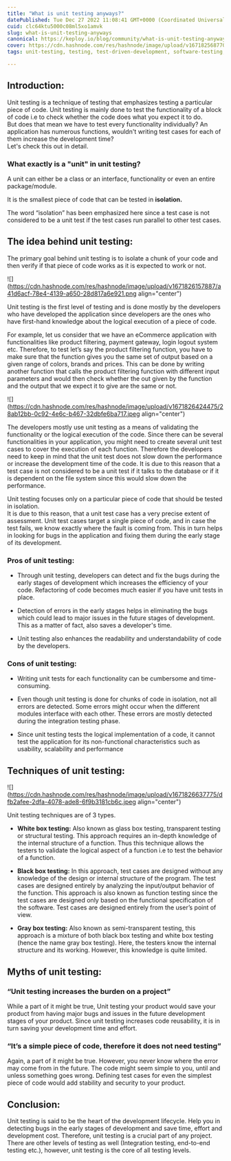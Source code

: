 ```yaml
---
title: "What is unit testing anyways?"
datePublished: Tue Dec 27 2022 11:08:41 GMT+0000 (Coordinated Universal Time)
cuid: clc64ktu5000c08ml5xo1amvk
slug: what-is-unit-testing-anyways
canonical: https://keploy.io/blog/community/what-is-unit-testing-anyways
cover: https://cdn.hashnode.com/res/hashnode/image/upload/v1671825687701/c2660d93-616e-4c0d-9f6c-047dc4ea2855.jpeg
tags: unit-testing, testing, test-driven-development, software-testing, methodology-and-types-of-software-testing

---
```


## Introduction:

Unit testing is a technique of testing that emphasizes testing a particular piece of code. Unit testing is mainly done to test the functionality of a block of code i.e to check whether the code does what you expect it to do.  
But does that mean we have to test every functionality individually? An application has numerous functions, wouldn't writing test cases for each of them increase the development time?  
Let's check this out in detail.

### What exactly is a "unit" in unit testing?

A unit can either be a class or an interface, functionality or even an entire package/module.

It is the smallest piece of code that can be tested in **isolation.**

The word “isolation” has been emphasized here since a test case is not considered to be a unit test if the test cases run parallel to other test cases. 

## The idea behind unit testing:

The primary goal behind unit testing is to isolate a chunk of your code and then verify if that piece of code works as it is expected to work or not.

![](https://cdn.hashnode.com/res/hashnode/image/upload/v1671826157887/a41d6acf-78e4-4139-a650-28d817a6e921.png align="center")

Unit testing is the first level of testing and is done mostly by the developers who have developed the application since developers are the ones who have first-hand knowledge about the logical execution of a piece of code.

For example, let us consider that we have an eCommerce application with functionalities like product filtering, payment gateway, login logout system etc. Therefore, to test let’s say the product filtering function, you have to make sure that the function gives you the same set of output based on a given range of colors, brands and prices. This can be done by writing another function that calls the product filtering function with different input parameters and would then check whether the out given by the function and the output that we expect it to give are the same or not.

![](https://cdn.hashnode.com/res/hashnode/image/upload/v1671826424475/28ab12bb-0c92-4e6c-b467-32dbfe6ba717.jpeg align="center")

The developers mostly use unit testing as a means of validating the functionality or the logical execution of the code. Since there can be several functionalities in your application, you might need to create several unit test cases to cover the execution of each function. Therefore the developers need to keep in mind that the unit test does not slow down the performance or increase the development time of the code. It is due to this reason that a test case is not considered to be a unit test if it talks to the database or if it is dependent on the file system since this would slow down the performance.

Unit testing focuses only on a particular piece of code that should be tested in isolation.  
It is due to this reason, that a unit test case has a very precise extent of assessment. Unit test cases target a single piece of code, and in case the test fails, we know exactly where the fault is coming from. This in turn helps in looking for bugs in the application and fixing them during the early stage of its development.

### Pros of unit testing:

* Through unit testing, developers can detect and fix the bugs during the early stages of development which increases the efficiency of your code. Refactoring of code becomes much easier if you have unit tests in place.
    
* Detection of errors in the early stages helps in eliminating the bugs which could lead to major issues in the future stages of development. This as a matter of fact, also saves a developer's time.
    
* Unit testing also enhances the readability and understandability of code by the developers.
    

### Cons of unit testing:

* Writing unit tests for each functionality can be cumbersome and time-consuming.
    
* Even though unit testing is done for chunks of code in isolation, not all errors are detected. Some errors might occur when the different modules interface with each other. These errors are mostly detected during the integration testing phase.
    
* Since unit testing tests the logical implementation of a code, it cannot test the application for its non-functional characteristics such as usability, scalability and performance
    

## Techniques of unit testing:

![](https://cdn.hashnode.com/res/hashnode/image/upload/v1671826637775/dfb2afee-2dfa-4078-ade8-6f9b3181cb6c.jpeg align="center")

Unit testing techniques are of 3 types.

* **White box testing:** Also known as glass box testing, transparent testing or structural testing. This approach requires an in-depth knowledge of the internal structure of a function. Thus this technique allows the testers to validate the logical aspect of a function i.e to test the behavior of a function.
    
* **Black box testing:** In this approach, test cases are designed without any knowledge of the design or internal structure of the program. The test cases are designed entirely by analyzing the input/output behavior of the function. This approach is also known as function testing since the test cases are designed only based on the functional specification of the software. Test cases are designed entirely from the user’s point of view.
    
* **Gray box testing:** Also known as semi-transparent testing, this approach is a mixture of both black box testing and white box testing (hence the name gray box testing). Here, the testers know the internal structure and its working. However, this knowledge is quite limited.
    

## Myths of unit testing:

### **“Unit testing increases the burden on a project”**

While a part of it might be true, Unit testing your product would save your product from having major bugs and issues in the future development stages of your product. Since unit testing increases code reusability, it is in turn saving your development time and effort.

### **“It’s a simple piece of code, therefore it does not need testing”**

Again, a part of it might be true. However, you never know where the error may come from in the future. The code might seem simple to you, until and unless something goes wrong. Defining test cases for even the simplest piece of code would add stability and security to your product.

## Conclusion:

Unit testing is said to be the heart of the development lifecycle. Help you in detecting bugs in the early stages of development and save time, effort and development cost. Therefore, unit testing is a crucial part of any project. There are other levels of testing as well (Integration testing, end-to-end testing etc.), however, unit testing is the core of all testing levels.